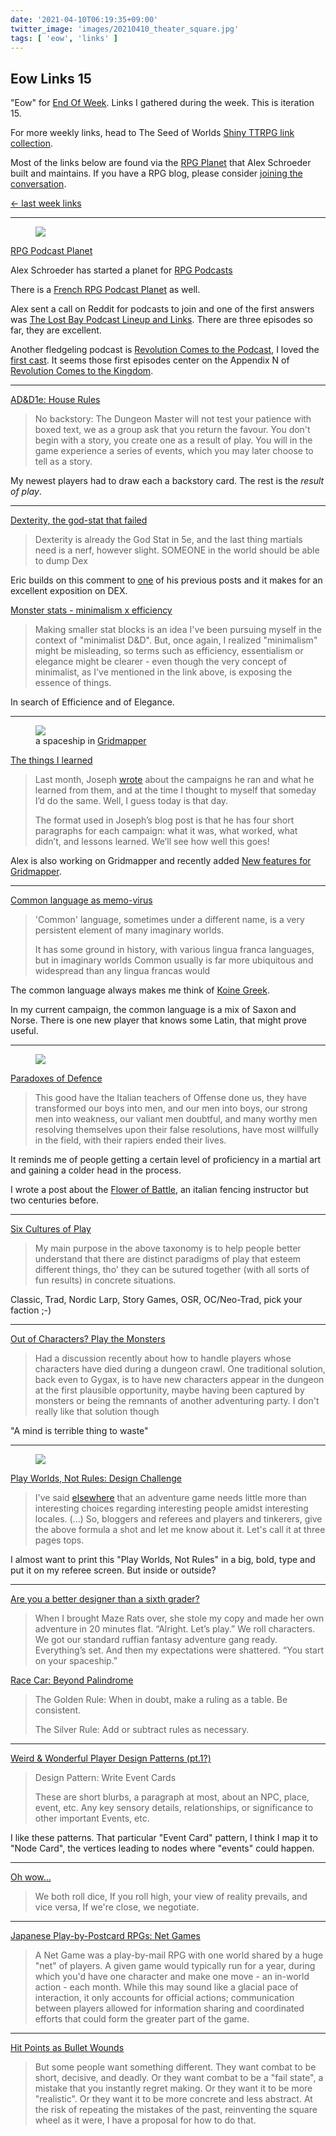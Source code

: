 ```yaml
---
date: '2021-04-10T06:19:35+09:00'
twitter_image: 'images/20210410_theater_square.jpg'
tags: [ 'eow', 'links' ]
---
```


## Eow Links 15

"Eow" for [End Of Week](/#eow). Links I gathered during the week. This is iteration 15.

For more weekly links, head to The Seed of Worlds [Shiny TTRPG link collection](https://seedofworlds.blogspot.com/search/label/weekly%20links).

Most of the links below are found via the [RPG Planet](https://campaignwiki.org/rpg/) that Alex Schroeder built and maintains. If you have a RPG blog, please consider [joining the conversation](https://campaignwiki.org/wiki/Planet/Please_join!).

[← last week links](20210404.html?t=Eow_Links_14&f=eow15)

<hr/>

<figure class="right">
<a href="https://shosuroakae.wixsite.com/sanfilippo/landscapes?lightbox=image_1u3k"><img src="images/20210410_theater.webp" loading="lazy" /></a>
<figcaption>
</figcaption>
</figure>

[RPG Podcast Planet](https://alexschroeder.ch/wiki/2021-04-07_RPG_Podcast_Planet)

Alex Schroeder has started a planet for [RPG Podcasts](https://campaignwiki.org/podcast/)

There is a [French RPG Podcast Planet](https://campaignwiki.org/podcast-fr/) as well.

Alex sent a call on Reddit for podcasts to join and one of the first answers was [The Lost Bay Podcast Lineup and Links](https://thelostbayrpg.blogspot.com/2021/03/the-lost-bay-podcasts-lineup-and-links.html). There are three episodes so far, they are excellent.

Another fledgeling podcast is [Revolution Comes to the Podcast](https://anchor.fm/porcupinepublishing/), I loved the [first cast](https://anchor.fm/porcupinepublishing/episodes/Two-Eggs-On-My-Plate--The-Siege-of-Jadotville-ets8mk). It seems those first episodes center on the Appendix N of [Revolution Comes to the Kingdom](https://www.youtube.com/watch?v=W_x60n-zMyI).

<hr/>

[AD&D1e: House Rules](https://www.thevikinghatgm.com/2021/01/ad-house-rules.html)

> No backstory: The Dungeon Master will not test your patience with boxed text, we as a group ask that you return the favour. You don't begin with a story, you create one as a result of play. You will in the game experience a series of events, which you may later choose to tell as a story.

My newest players had to draw each a backstory card. The rest is the _result of play_.

<hr/>

[Dexterity, the god-stat that failed](https://methodsetmadness.blogspot.com/2021/04/dexterity-god-stat-that-failed.html)

> Dexterity is already the God Stat in 5e, and the last thing martials need is a nerf, however slight. SOMEONE in the world should be able to dump Dex

Eric builds on this comment to [one](http://methodsetmadness.blogspot.com/2021/04/d-5e-armor-very-simple-fix.html) of his previous posts and it makes for an excellent exposition on DEX.

[Monster stats - minimalism x efficiency](https://methodsetmadness.blogspot.com/2021/04/monster-stats-minimalism-x-efficiency.html)

> Making smaller stat blocks is an idea I've been pursuing myself in the context of "minimalist D&D". But, once again, I realized "minimalism" might be misleading, so terms such as efficiency, essentialism or elegance might be clearer - even though the very concept of minimalist, as I've mentioned in the link above, is exposing the essence of things.

In search of Efficience and of Elegance.

<hr/>

<figure class="right">
<a href="https://campaignwiki.org/gridmapper.svg?load=Starhunter"><img src="images/20210410_hunter.png" loading="lazy" /></a>
<figcaption>
a spaceship in <a href="https://campaignwiki.org/gridmapper.svg?load=Starhunter">Gridmapper</a>
</figcaption>
</figure>

[The things I learned](https://alexschroeder.ch/wiki/2021-04-05_The_things_I_learned)

> Last month, Joseph [wrote](https://udan-adan.blogspot.com/2021/03/failing-better-gming-retrospective.html) about the campaigns he ran and what he learned from them, and at the time I thought to myself that someday I’d do the same. Well, I guess today is that day.
>
> The format used in Joseph’s blog post is that he has four short paragraphs for each campaign: what it was, what worked, what didn’t, and lessons learned. We’ll see how well this goes!

Alex is also working on Gridmapper and recently added [New features for Gridmapper](https://alexschroeder.ch/wiki/2021-04-09_New_features_for_Gridmapper).

<hr/>

[Common language as memo-virus](https://noisesanssignal.blogspot.com/2021/04/common-language-as-memo-virus.html)

> 'Common' language, sometimes under a different name, is a very persistent element of many imaginary worlds.
>
> It has some ground in history, with various lingua franca languages, but in imaginary worlds Common usually is far more ubiquitous and widespread than any lingua francas would

The common language always makes me think of [Koine Greek](https://en.wikipedia.org/wiki/Koine_Greek).

In my current campaign, the common language is a mix of Saxon and Norse. There is one new player that knows some Latin, that might prove useful.

<hr/>

<figure class="right smaller">
<img src="images/20210410_fencer.png" loading="lazy" />
<figcaption>
</figcaption>
</figure>

[Paradoxes of Defence](http://falsemachine.blogspot.com/2021/04/paradoxes-of-defence.html)

> This good have the Italian teachers of Offense done us, they have transformed our boys into men, and our men into boys, our strong men into weakness, our valiant men doubtful, and many worthy men resolving themselves upon their false resolutions, have most willfully in the field, with their rapiers ended their lives.

It reminds me of people getting a certain level of proficiency in a martial art and gaining a colder head in the process.

I wrote a post about the [Flower of Battle](20210127.html?t=The_Flower_of_Battle&f=eow15), an italian fencing instructor but two centuries before.

<hr/>

[Six Cultures of Play](http://feedproxy.google.com/~r/TheRetiredAdventurer/~3/-lW6W6tN1kw/six-cultures-of-play.html)

> My main purpose in the above taxonomy is to help people better understand that there are distinct paradigms of play that esteem different things, tho' they can be sutured together (with all sorts of fun results) in concrete situations.

Classic, Trad, Nordic Larp, Story Games, OSR, OC/Neo-Trad, pick your faction ;-)

<hr/>

[Out of Characters? Play the Monsters](https://wanderinggamist.blogspot.com/2021/04/out-of-characters-play-monsters.html)

> Had a discussion recently about how to handle players whose characters have died during a dungeon crawl.  One traditional solution, back even to Gygax, is to have new characters appear in the dungeon at the first plausible opportunity, maybe having been captured by monsters or being the remnants of another adventuring party.
> I don't really like that solution though

"A mind is terrible thing to waste"

<hr/>

<figure class="right larger">
<img src="images/20210410_challenge.png" loading="lazy" />
<figcaption>
</figcaption>
</figure>

[Play Worlds, Not Rules: Design Challenge](https://d66kobolds.blogspot.com/2021/03/play-worlds-not-rules-design-challenge.html)

> I've said [elsewhere](https://d66kobolds.blogspot.com/2020/12/unironic-kriegsspiel-shitpost.html) that an adventure game needs little more than interesting choices regarding interesting people amidst interesting locales.
> (...)
> So, bloggers and referees and players and tinkerers, give the above formula a shot and let me know about it. Let's call it at three pages tops.

I almost want to print this "Play Worlds, Not Rules" in a big, bold, type and put it on my referee screen. But inside or outside?

<hr/>

[Are you a better designer than a sixth grader?](https://dreamingdragonslayer.wordpress.com/2021/04/06/are-you-a-better-designer-than-a-sixth-grader/)

> When I brought Maze Rats over, she stole my copy and made her own adventure in 20 minutes flat.
> “Alright. Let’s play.”
> We roll characters. We got our standard ruffian fantasy adventure gang ready.
> Everything’s set.
> And then my expectations were shattered.
> “You start on your spaceship.”

[Race Car: Beyond Palindrome](https://dreamingdragonslayer.com/2021/04/08/race-car-beyond-palindrome/)

> The Golden Rule: When in doubt, make a ruling as a table. Be consistent.
>
> The Silver Rule: Add or subtract rules as necessary.

<hr/>

[Weird & Wonderful Player Design Patterns (pt.1?)](https://weirdwonderfulworlds.blogspot.com/2021/04/weird-wonderful-player-design-patterns.html)

> Design Pattern: Write Event Cards
>
> These are short blurbs, a paragraph at most, about an NPC, place, event, etc. Any key sensory details, relationships, or significance to other important Events, etc.

I like these patterns. That particular "Event Card" pattern, I think I map it to "Node Card", the vertices leading to nodes where "events" could happen.

<hr/>

[Oh wow…](https://darkwormcolt.wordpress.com/2021/04/07/oh-wow/)

> We both roll dice,
> If you roll high, your view of reality prevails, and vice versa,
> If we're close, we negotiate.

<hr/>

[Japanese Play-by-Postcard RPGs: Net Games](https://www.dampfkraft.com/games/japanese-postcard-net-games.html)

> A Net Game was a play-by-mail RPG with one world shared by a huge "net" of players. A given game would typically run for a year, during which you'd have one character and make one move - an in-world action - each month. While this may sound like a glacial pace of interaction, it only accounts for official actions; communication between players allowed for information sharing and coordinated efforts that could form the greater part of the game.

<hr/>

[Hit Points as Bullet Wounds](https://diyanddragons.blogspot.com/2021/04/hit-points-as-bullet-wounds.html)

> But some people want something different. They want combat to be short, decisive, and deadly. Or they want combat to be a "fail state", a mistake that you instantly regret making. Or they want it to be more "realistic". Or they want it to be more concrete and less abstract. At the risk of repeating the mistakes of the past, reinventing the square wheel as it were, I have a proposal for how to do that.

